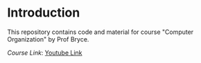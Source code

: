# Introduction

This repository contains code and material for course "Computer Organization" by Prof Bryce.

_Course Link_: [Youtube Link](https://www.youtube.com/watch?v=a2lJT03xgkc&list=PLgPbN3w-ia_NZfdFpzKbr5espk1OuFsCK)
